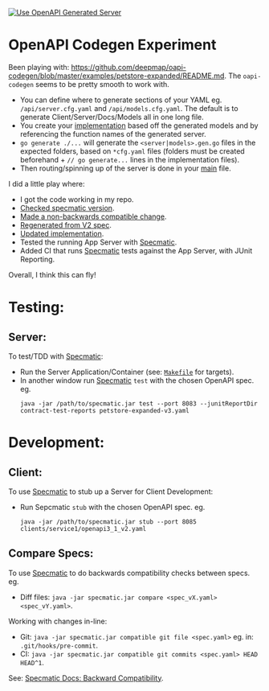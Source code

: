 [![Use OpenAPI Generated Server](https://github.com/jackson15j/go_noodling/actions/workflows/use_openapi_generated_server.yaml/badge.svg)](https://github.com/jackson15j/go_noodling/actions/workflows/use_openapi_generated_server.yaml)

# OpenAPI Codegen Experiment

Been playing with:
https://github.com/deepmap/oapi-codegen/blob/master/examples/petstore-expanded/README.md. The
`oapi-codegen` seems to be pretty smooth to work with.

* You can define where to generate sections of your YAML
  eg. `/api/server.cfg.yaml` and `/api/models.cfg.yaml`. The default is to
  generate Client/Server/Docs/Models all in one long file.
* You create your
  [implementation](https://github.com/deepmap/oapi-codegen/blob/master/examples/petstore-expanded/echo/api/petstore.go)
  based off the generated models and by referencing the function names of the
  generated server.
* `go generate ./...` will generate the `<server|models>.gen.go` files in the
  expected folders, based on `*cfg.yaml` files (folders must be created
  beforehand + `// go generate...`  lines in the implementation files).
* Then routing/spinning up of the server is done in your
  [main](https://github.com/deepmap/oapi-codegen/blob/master/examples/petstore-expanded/echo/petstore.go)
  file.

I did a little play where:

* I got the code working in my repo.
* [Checked specmatic version](https://github.com/jackson15j/go_noodling/commit/d7b168d0831de4198f4572d6122c43e0ad13c733).
* [Made a non-backwards compatible change](https://github.com/jackson15j/go_noodling/commit/73dcd020aa1dc367b64bde9e6ec3c7eab00e3ab7).
* [Regenerated from V2 spec](https://github.com/jackson15j/go_noodling/commit/faff1f0b1e334f046a400c064694f7c2457af517).
* [Updated implementation](https://github.com/jackson15j/go_noodling/commit/85edba229d88ba2665a85defcfbcca2702e1d4b5).
* Tested the running App Server with [Specmatic].
* Added CI that runs [Specmatic] tests against the App Server, with JUnit
  Reporting.

Overall, I think this can fly!


# Testing:
## Server:

To test/TDD with [Specmatic]:

- Run the Server Application/Container (see: [`Makefile`](Makefile) for
  targets).
- In another window run [Specmatic] `test` with the chosen OpenAPI spec. eg.
  ```shell
  java -jar /path/to/specmatic.jar test --port 8083 --junitReportDir contract-test-reports petstore-expanded-v3.yaml
  ```

# Development:
## Client:

To use [Specmatic] to stub up a Server for Client Development:

- Run Sepcmatic `stub` with the chosen OpenAPI spec. eg.
  ```shell
  java -jar /path/to/specmatic.jar stub --port 8085 clients/service1/openapi3_1_v2.yaml
  ```

## Compare Specs:

To use [Specmatic] to do backwards compatibility checks between specs. eg.

- Diff files: `java -jar specmatic.jar compare <spec_vX.yaml> <spec_vY.yaml>`.

Working with changes in-line:

- Git: `java -jar specmatic.jar compatible git file <spec.yaml>` eg. in:
  `.git/hooks/pre-commit`.
- CI: `java -jar specmatic.jar compatible git commits <spec.yaml> HEAD HEAD^1`.

See: [Specmatic Docs: Backward Compatibility].


[Specmatic]: https://specmatic.in/documentation.html
[Specmatic Docs: Backward Compatibility]: https://specmatic.in/documentation/backward_compatibility.html
